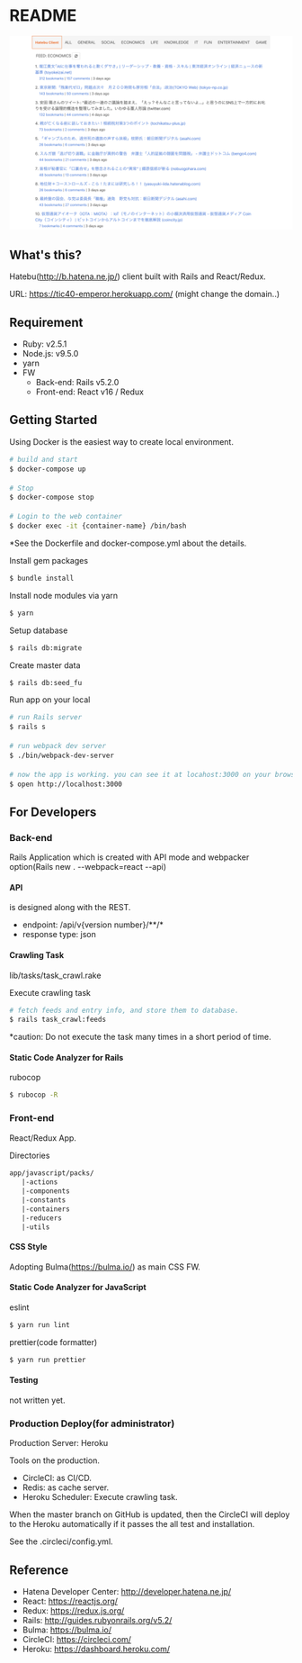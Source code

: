 # README

![](./image.png)

## What's this?

Hatebu(http://b.hatena.ne.jp/) client built with Rails and React/Redux.

URL: https://tic40-emperor.herokuapp.com/
(might change the domain..)

## Requirement

* Ruby: v2.5.1
* Node.js: v9.5.0
* yarn
* FW
  * Back-end: Rails v5.2.0
  * Front-end: React v16 / Redux

## Getting Started

Using Docker is the easiest way to create local environment.
```bash
# build and start
$ docker-compose up

# Stop
$ docker-compose stop

# Login to the web container
$ docker exec -it {container-name} /bin/bash
```

*See the Dockerfile and docker-compose.yml about the details.


Install gem packages
```bash
$ bundle install
```

Install node modules via yarn
```bash
$ yarn
```

Setup database
```bash
$ rails db:migrate
```

Create master data
```bash
$ rails db:seed_fu
```

Run app on your local
```bash
# run Rails server
$ rails s

# run webpack dev server
$ ./bin/webpack-dev-server

# now the app is working. you can see it at locahost:3000 on your browser.
$ open http://localhost:3000
```

## For Developers

### Back-end

Rails Application which is created with API mode and webpacker option(Rails new . --webpack=react --api)

#### API

is designed along with the REST.

- endpoint: /api/v{version number}/**/*
- response type: json

#### Crawling Task

lib/tasks/task_crawl.rake

Execute crawling task
```bash
# fetch feeds and entry info, and store them to database.
$ rails task_crawl:feeds
```

*caution: Do not execute the task many times in a short period of time.

#### Static Code Analyzer for Rails

rubocop
```bash
$ rubocop -R
```

### Front-end

React/Redux App.

Directories
```
app/javascript/packs/
   |-actions
   |-components
   |-constants
   |-containers
   |-reducers
   |-utils
```

#### CSS Style

Adopting Bulma(https://bulma.io/) as main CSS FW.

#### Static Code Analyzer for JavaScript

eslint
```bash
$ yarn run lint
```

prettier(code formatter)
```bash
$ yarn run prettier
```

#### Testing

not written yet.

### Production Deploy(for administrator)

Production Server: Heroku

Tools on the production.
- CircleCI: as CI/CD.
- Redis: as cache server.
- Heroku Scheduler: Execute crawling task.

When the master branch on GitHub is updated, then the CircleCI will deploy to the Heroku automatically if it passes the all test and installation.

See the .circleci/config.yml.

## Reference

- Hatena Developer Center: http://developer.hatena.ne.jp/
- React: https://reactjs.org/
- Redux: https://redux.js.org/
- Rails: http://guides.rubyonrails.org/v5.2/
- Bulma: https://bulma.io/
- CircleCI: https://circleci.com/
- Heroku: https://dashboard.heroku.com/
